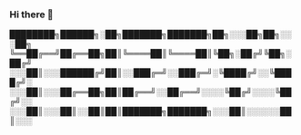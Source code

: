 ### Hi there 👋

<!--
**trizzilla/trizzilla** is a ✨ _special_ ✨ repository because its `README.md` (this file) appears on your GitHub profile.

Here are some ideas to get you started:

- 🔭 I’m currently working on ...
- 🌱 I’m currently learning ...
- 👯 I’m looking to collaborate on ...
- 🤔 I’m looking for help with ...
- 💬 Ask me about ...
- 📫 How to reach me: ...
- 😄 Pronouns: ...
- ⚡ Fun fact: ...
-->

████████╗██████╗░██╗███████╗███████╗██╗░░░██╗██╗░░░██╗
╚══██╔══╝██╔══██╗██║╚════██║╚════██║╚██╗░██╔╝╚██╗░██╔╝
░░░██║░░░██████╔╝██║░░███╔═╝░░███╔═╝░╚████╔╝░░╚████╔╝░
░░░██║░░░██╔══██╗██║██╔══╝░░██╔══╝░░░░╚██╔╝░░░░╚██╔╝░░
░░░██║░░░██║░░██║██║███████╗███████╗░░░██║░░░░░░██║░░░


